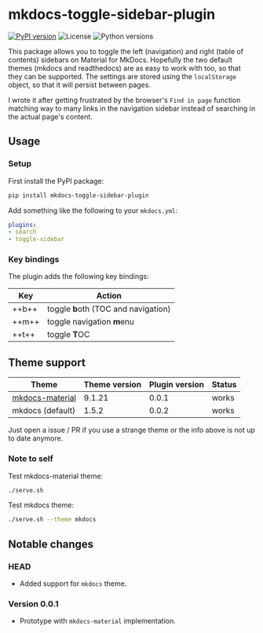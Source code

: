 # mkdocs-toggle-sidebar-plugin

[![PyPI version](https://img.shields.io/pypi/v/mkdocs-toggle-sidebar-plugin)](https://pypi.org/project/mkdocs-toggle-sidebar-plugin/)
![License](https://img.shields.io/pypi/l/mkdocs-toggle-sidebar-plugin)
![Python versions](https://img.shields.io/pypi/pyversions/mkdocs-toggle-sidebar-plugin)

This package allows you to toggle the left (navigation) and right (table of contents) sidebars on Material for MkDocs.
Hopefully the two default themes (mkdocs and readthedocs) are as easy to work with too, so that they can be supported.
The settings are stored using the `localStorage` object, so that it will persist between pages.

I wrote it after getting frustrated by the browser's `Find in page` function matching way to many links in the navigation sidebar instead of searching in the actual page's content.


## Usage

### Setup

First install the PyPI package:
```bash
pip install mkdocs-toggle-sidebar-plugin
```

Add something like the following to your `mkdocs.yml`:
```yaml
plugins:
- search
- toggle-sidebar
```

### Key bindings

The plugin adds the following key bindings:

Key   | Action
---   | ---
++b++ | toggle **b**oth (TOC and navigation)
++m++ | toggle navigation **m**enu
++t++ | toggle **T**OC

## Theme support

Theme            | Theme version |Plugin version | Status
---              | ---           | ---           | ---
[mkdocs-material](https://github.com/squidfunk/mkdocs-material)  | 9.1.21        | 0.0.1         | works
mkdocs (default) | 1.5.2         | 0.0.2         | works

Just open a issue / PR if you use a strange theme or the info above is not up to date anymore.

### Note to self

Test mkdocs-material theme:
```bash
./serve.sh
```

Test mkdocs theme:
```bash
./serve.sh --theme mkdocs
```

## Notable changes

### HEAD

- Added support for `mkdocs` theme.

### Version 0.0.1

- Prototype with `mkdocs-material` implementation.
